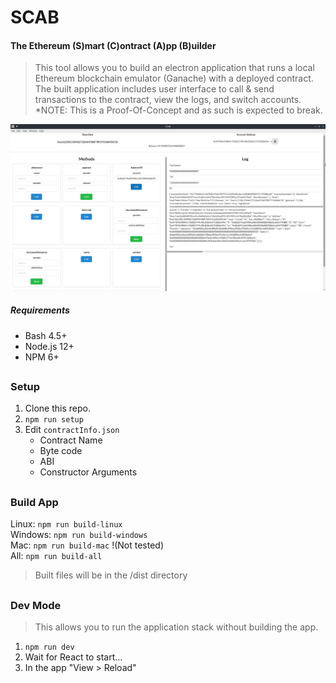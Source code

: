 # SCAB
####  The Ethereum (S)mart (C)ontract (A)pp (B)uilder
>This tool allows you to build an electron application that runs a local Ethereum blockchain emulator (Ganache) with a deployed contract. The built application includes user interface to call & send transactions to the contract, view the logs, and switch accounts. *NOTE: This is a Proof-Of-Concept and as such is expected to break.

![Screenshot](https://github.com/Cr0wn-Gh0ul/SCAB/blob/master/scab-screenshot.png?raw=true)
##### Requirements
- Bash 4.5+
- Node.js 12+
- NPM 6+

##

### Setup

1. Clone this repo.
2. `npm run setup`
3. Edit `contractInfo.json`
	- Contract Name
	- Byte code
	- ABI
	- Constructor Arguments

##
### Build App

Linux: `npm run build-linux`  
Windows: `npm run build-windows`  
Mac: `npm run build-mac` !(Not tested)  
All: `npm run build-all`

> Built files will be in the /dist directory

##

### Dev Mode
> This allows you to run the application stack without building the app.

1. `npm run dev`
2. Wait for React to start...
3. In the app "View > Reload"
